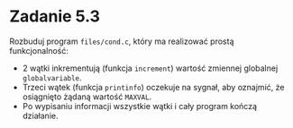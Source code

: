 # Zadanie 5.3
Rozbuduj program `files/cond.c`, który ma realizować prostą funkcjonalność:
* 2 wątki inkrementują (funkcja `increment`) wartość zmiennej globalnej `globalvariable`.
* Trzeci wątek (funkcja `printinfo`) oczekuje na sygnał, aby oznajmić, że osiągnięto żądaną wartość `MAXVAL`.
* Po wypisaniu informacji wszystkie wątki i cały program kończą działanie.